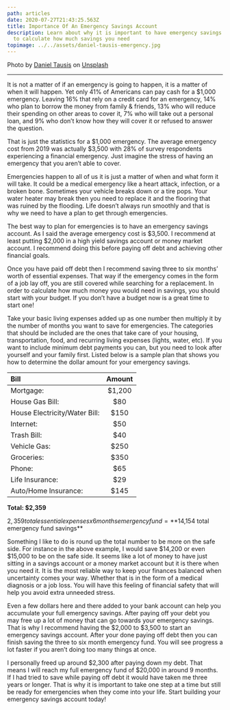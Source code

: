 ```yaml
---
path: articles
date: 2020-07-27T21:43:25.563Z
title: Importance Of An Emergency Savings Account
description: Learn about why it is important to have emergency savings and how
  to calculate how much savings you need
topimage: ../../assets/daniel-tausis-emergency.jpg
---
```

<!--StartFragment-->
<span>Photo by <a href="https://unsplash.com/@greatmalinco?utm_source=unsplash&utm_medium=referral&utm_content=creditCopyText">Daniel Tausis</a> on <a href="https://unsplash.com/s/photos/emergency?utm_source=unsplash&utm_medium=referral&utm_content=creditCopyText">Unsplash</a></span>

***

It is not a matter of if an emergency is going to happen, it is a matter of when it will happen. Yet only 41% of Americans can pay cash for a $1,000 emergency. Leaving 16% that rely on a credit card for an emergency, 14% who plan to borrow the money from family & friends, 13% who will reduce their spending on other areas to cover it, 7% who will take out a personal loan, and 9% who don’t know how they will cover it or refused to answer the question.

That is just the statistics for a $1,000 emergency. The average emergency cost from 2019 was actually $3,500 with 28% of survey respondents experiencing a financial emergency. Just imagine the stress of having an emergency that you aren’t able to cover.

Emergencies happen to all of us it is just a matter of when and what form it will take. It could be a medical emergency like a heart attack, infection, or a broken bone. Sometimes your vehicle breaks down or a tire pops. Your water heater may break then you need to replace it and the flooring that was ruined by the flooding. Life doesn’t always run smoothly and that is why we need to have a plan to get through emergencies.

The best way to plan for emergencies is to have an emergency savings account. As I said the average emergency cost is $3,500. I recommend at least putting $2,000 in a high yield savings account or money market account. I recommend doing this before paying off debt and achieving other financial goals.

Once you have paid off debt then I recommend saving three to six months’ worth of essential expenses. That way if the emergency comes in the form of a job lay off, you are still covered while searching for a replacement. In order to calculate how much money you would need in savings, you should start with your budget. If you don’t have a budget now is a great time to start one!

Take your basic living expenses added up as one number then multiply it by the number of months you want to save for emergencies. The categories that should be included are the ones that take care of your housing, transportation, food, and recurring living expenses (lights, water, etc). If you want to include minimum debt payments you can, but you need to look after yourself and your family first. Listed below is a sample plan that shows you how to determine the dollar amount for your emergency savings.

|Bill|Amount|
|:---|:---:|
|Mortgage:| $1,200|
|House Gas Bill:| $80|
|House Electricity/Water Bill:| $150|
|Internet:| $50|
|Trash Bill:| $40|
|Vehicle Gas:| $250|
|Groceries:| $350|
|Phone:| $65|
|Life Insurance:| $29|
|Auto/Home Insurance:| $145|

**Total: $2,359**

$2,359 total essential expenses x 6 months emergency fund = **$14,154 total emergency fund savings** 

Something I like to do is round up the total number to be more on the safe side. For instance in the above example, I would save $14,200 or even $15,000 to be on the safe side. It seems like a lot of money to have just sitting in a savings account or a money market account but it is there when you need it. It is the most reliable way to keep your finances balanced when uncertainty comes your way. Whether that is in the form of a medical diagnosis or a job loss. You will have this feeling of financial safety that will help you avoid extra unneeded stress.

Even a few dollars here and there added to your bank account can help you accumulate your full emergency savings. After paying off your debt you may free up a lot of money that can go towards your emergency savings. That is why I recommend having the $2,000 to $3,500 to start an emergency savings account. After your done paying off debt then you can finish saving the three to six month emergency fund. You will see progress a lot faster if you aren’t doing too many things at once.

I personally freed up around $2,300 after paying down my debt. That means I will reach my full emergency fund of $20,000 in around 9 months. If I had tried to save while paying off debt it would have taken me three years or longer. That is why it is important to take one step at a time but still be ready for emergencies when they come into your life. Start building your emergency savings account today! 

<!--EndFragment-->